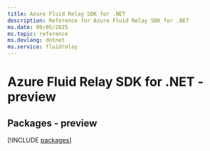 ```yaml
---
title: Azure Fluid Relay SDK for .NET
description: Reference for Azure Fluid Relay SDK for .NET
ms.date: 09/05/2025
ms.topic: reference
ms.devlang: dotnet
ms.service: fluidrelay
---
```

# Azure Fluid Relay SDK for .NET - preview
## Packages - preview
[!INCLUDE [packages](fluid-relay-index.md)]